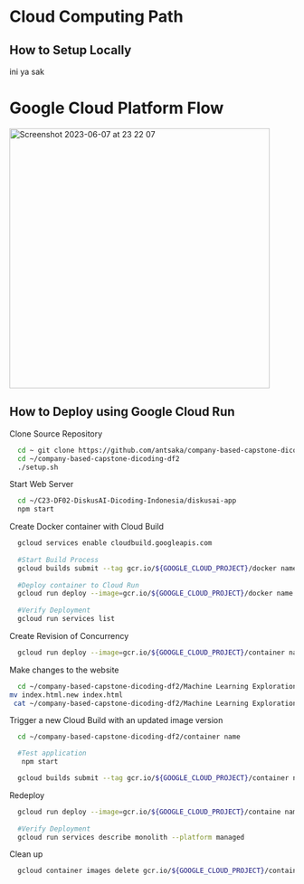 # Cloud Computing Path

## How to Setup Locally
ini ya sak

# Google Cloud Platform Flow
<img width="460" alt="Screenshot 2023-06-07 at 23 22 07" src="https://github.com/C23-DF02-DiskusAI-Dicoding-Indonesia/API-Serving/assets/132810595/afeab717-152e-4d08-9b8c-59a838b06a7c">


## How to Deploy using Google Cloud Run

Clone Source Repository
```bash
  cd ~ git clone https://github.com/antsaka/company-based-capstone-dicoding-df2.git
  cd ~/company-based-capstone-dicoding-df2
  ./setup.sh
```
Start Web Server
```bash
  cd ~/C23-DF02-DiskusAI-Dicoding-Indonesia/diskusai-app 
  npm start
```
Create Docker container with Cloud Build
```bash
  gcloud services enable cloudbuild.googleapis.com
  
  #Start Build Process
  gcloud builds submit --tag gcr.io/${GOOGLE_CLOUD_PROJECT}/docker name .
  
  #Deploy container to Cloud Run
  gcloud run deploy --image=gcr.io/${GOOGLE_CLOUD_PROJECT}/docker name --platform managed
  
  #Verify Deployment
  gcloud run services list
```
Create Revision of Concurrency
```bash
  gcloud run deploy --image=gcr.io/${GOOGLE_CLOUD_PROJECT}/container name --platform managed --concurrency (insert number of concurrency)
```
Make changes to the website
```bash
  cd ~/company-based-capstone-dicoding-df2/Machine Learning Exploration/Search Bar Suggestion/templates
mv index.html.new index.html
 cat ~/company-based-capstone-dicoding-df2/Machine Learning Exploration/Search Bar Suggestion/templates/index.html
```
Trigger a new Cloud Build with an updated image version
```bash
  cd ~/company-based-capstone-dicoding-df2/container name

  #Test application 
   npm start 

  gcloud builds submit --tag gcr.io/${GOOGLE_CLOUD_PROJECT}/container name:2.0.0 .
```
Redeploy
```bash
  gcloud run deploy --image=gcr.io/${GOOGLE_CLOUD_PROJECT}/containe name:2.0.0 --platform managed
  
  #Verify Deployment
  gcloud run services describe monolith --platform managed
```
Clean up
```bash
  gcloud container images delete gcr.io/${GOOGLE_CLOUD_PROJECT}/container name --quiet
```

